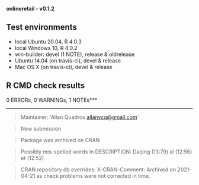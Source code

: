 **onlineretail - v0.1.2**

## Test environments
* local Ubuntu 20.04, R 4.0.3
* local Windows 10, R 4.0.2
* win-builder: devel (1 NOTE), release & oldrelease
* Ubuntu 14.04 (on travis-ci), devel & release
* Mac OS X (on travis-ci), devel & release

## R CMD check results
0 ERRORs, 0 WARNINGs, 1 NOTEs***

***
> Maintainer: 'Allan Quadros <allanvcq@gmail.com>'

> New submission

> Package was archived on CRAN

> Possibly mis-spelled words in DESCRIPTION:
   Daqing (13:79)
   al (12:56)
   et (12:52)

> CRAN repository db overrides:
  X-CRAN-Comment: Archived on 2021-04-21 as check problems were not
    corrected in time.
